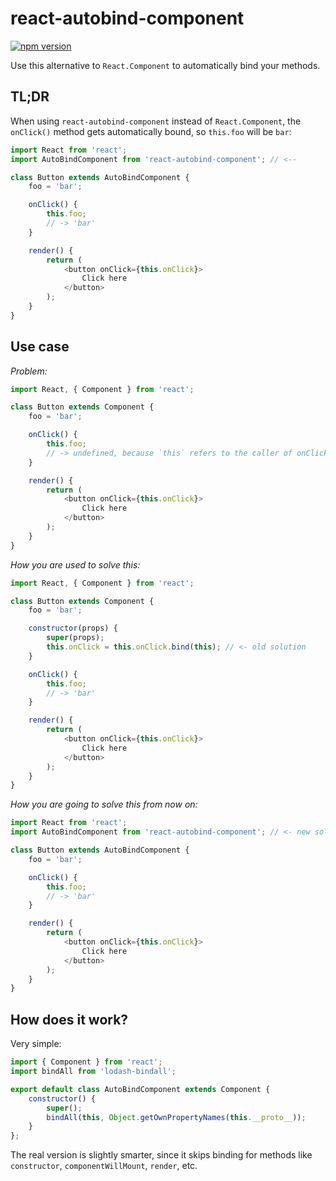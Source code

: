 react-autobind-component
==========

[![npm version](https://badge.fury.io/js/react-autobind-component.svg)](https://badge.fury.io/js/react-autobind-component)

Use this alternative to `React.Component` to automatically bind your methods.

## TL;DR

When using `react-autobind-component` instead of `React.Component`, the `onClick()` method gets automatically bound, so `this.foo` will be `bar`:

```js
import React from 'react';
import AutoBindComponent from 'react-autobind-component'; // <--

class Button extends AutoBindComponent {
    foo = 'bar';

    onClick() {
        this.foo;
        // -> 'bar'
    }

    render() {
        return (
            <button onClick={this.onClick}>
                Click here
            </button>
        );
    }
}
```

## Use case

*Problem:*
```js
import React, { Component } from 'react';

class Button extends Component {
    foo = 'bar';

    onClick() {
        this.foo;
        // -> undefined, because `this` refers to the caller of onClick
    }

    render() {
        return (
            <button onClick={this.onClick}>
                Click here
            </button>
        );
    }
}
```

*How you are used to solve this:*
```js
import React, { Component } from 'react';

class Button extends Component {
    foo = 'bar';

    constructor(props) {
        super(props);
        this.onClick = this.onClick.bind(this); // <- old solution
    }

    onClick() {
        this.foo;
        // -> 'bar'
    }

    render() {
        return (
            <button onClick={this.onClick}>
                Click here
            </button>
        );
    }
}
```

*How you are going to solve this from now on:*
```js
import React from 'react';
import AutoBindComponent from 'react-autobind-component'; // <- new solution

class Button extends AutoBindComponent {
    foo = 'bar';

    onClick() {
        this.foo;
        // -> 'bar'
    }

    render() {
        return (
            <button onClick={this.onClick}>
                Click here
            </button>
        );
    }
}
```

## How does it work?

Very simple:

```js
import { Component } from 'react';
import bindAll from 'lodash-bindall';

export default class AutoBindComponent extends Component {
    constructor() {
        super();
        bindAll(this, Object.getOwnPropertyNames(this.__proto__));
    }
};
```

The real version is slightly smarter, since it skips binding for methods like `constructor`, `componentWillMount`, `render`, etc.
